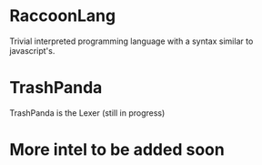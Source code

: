 # RaccoonLang

Trivial interpreted programming language with a syntax similar to javascript's.

# TrashPanda

TrashPanda is the Lexer (still in progress)

# More intel to be added soon